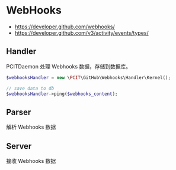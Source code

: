 # WebHooks

* https://developer.github.com/webhooks/
* https://developer.github.com/v3/activity/events/types/

## Handler

PCITDaemon 处理 Webhooks 数据，存储到数据库。

```php
$webhooksHandler = new \PCIT\GitHub\Webhooks\Handler\Kernel();

// save data to db
$webhooksHandler->ping($webhooks_content);
```

## Parser

解析 Webhooks 数据

## Server

接收 Webhooks 数据
